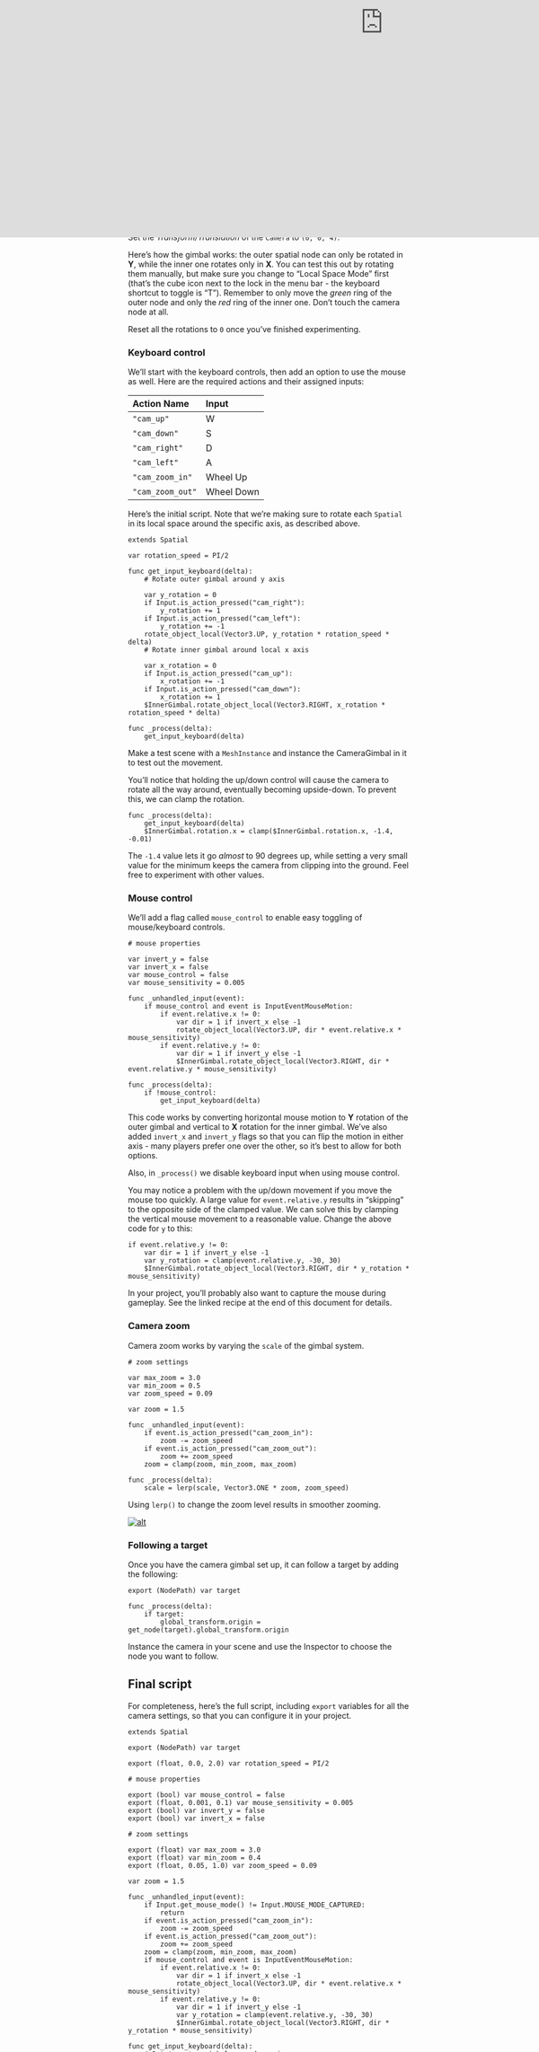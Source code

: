 # 写在前面

摄像机的3D控制，非常不错，在TwinClient中使用了缩放代码。

- 摄像机的云台
- 摄像机捕捉内容缩放

[来源 kidscancode.org](https://kidscancode.org/godot_recipes/3d/camera_gimbal/)

# CAMERA GIMBAL

## Problem

You need a camera controller, using mouse or keyboard, that remains level while rotating and following a target.

## Solution

Try this: take a `Camera` node and rotate it a small amount around **X** (the red ring on the gizmo), then a small amount around **Z** (the blue ring). Now reverse the **X** rotation and click the “Preview” button. Observe how the camera is now tilted.

The solution to this problem is to place the camera on a *gimbal* - a device designed to keep an object level during movement. We can create a gimbal using two `Spatial` nodes, which will control the camera’s left/right and up/down rotation respectively.

The node setup should look like this:

```
 Spatial: CameraGimbal
     Spatial: InnerGimbal
         Camera
```

Set the *Transform/Translation* of the `Camera` to `(0, 0, 4)`.

Here’s how the gimbal works: the outer spatial node can only be rotated in **Y**, while the inner one rotates only in **X**. You can test this out by rotating them manually, but make sure you change to “Local Space Mode” first (that’s the cube icon next to the lock in the menu bar - the keyboard shortcut to toggle is “T”). Remember to only move the *green* ring of the outer node and only the *red* ring of the inner one. Don’t touch the camera node at all.



Reset all the rotations to `0` once you’ve finished experimenting.

### Keyboard control

We’ll start with the keyboard controls, then add an option to use the mouse as well. Here are the required actions and their assigned inputs:

| Action Name      | Input      |
| :--------------- | :--------- |
| `"cam_up"`       | W          |
| `"cam_down"`     | S          |
| `"cam_right"`    | D          |
| `"cam_left"`     | A          |
| `"cam_zoom_in"`  | Wheel Up   |
| `"cam_zoom_out"` | Wheel Down |

Here’s the initial script. Note that we’re making sure to rotate each `Spatial` in its local space around the specific axis, as described above.

```gdscript
extends Spatial

var rotation_speed = PI/2

func get_input_keyboard(delta):
    # Rotate outer gimbal around y axis

    var y_rotation = 0
    if Input.is_action_pressed("cam_right"):
        y_rotation += 1
    if Input.is_action_pressed("cam_left"):
        y_rotation += -1
    rotate_object_local(Vector3.UP, y_rotation * rotation_speed * delta)
    # Rotate inner gimbal around local x axis

    var x_rotation = 0
    if Input.is_action_pressed("cam_up"):
        x_rotation += -1
    if Input.is_action_pressed("cam_down"):
        x_rotation += 1
    $InnerGimbal.rotate_object_local(Vector3.RIGHT, x_rotation * rotation_speed * delta)

func _process(delta):
    get_input_keyboard(delta)
```

Make a test scene with a `MeshInstance` and instance the CameraGimbal in it to test out the movement.

You’ll notice that holding the up/down control will cause the camera to rotate all the way around, eventually becoming upside-down. To prevent this, we can clamp the rotation.

```gdscript
func _process(delta):
    get_input_keyboard(delta)
    $InnerGimbal.rotation.x = clamp($InnerGimbal.rotation.x, -1.4, -0.01)
```

The `-1.4` value lets it go *almost* to 90 degrees up, while setting a very small value for the minimum keeps the camera from clipping into the ground. Feel free to experiment with other values.

### Mouse control

We’ll add a flag called `mouse_control` to enable easy toggling of mouse/keyboard controls.

```gdscript
# mouse properties

var invert_y = false
var invert_x = false
var mouse_control = false
var mouse_sensitivity = 0.005

func _unhandled_input(event):
    if mouse_control and event is InputEventMouseMotion:
        if event.relative.x != 0:
            var dir = 1 if invert_x else -1
            rotate_object_local(Vector3.UP, dir * event.relative.x * mouse_sensitivity)
        if event.relative.y != 0:
            var dir = 1 if invert_y else -1
            $InnerGimbal.rotate_object_local(Vector3.RIGHT, dir * event.relative.y * mouse_sensitivity)

func _process(delta):
    if !mouse_control:
        get_input_keyboard(delta)
```

This code works by converting horizontal mouse motion to **Y** rotation of the outer gimbal and vertical to **X** rotation for the inner gimbal. We’ve also added `invert_x` and `invert_y` flags so that you can flip the motion in either axis - many players prefer one over the other, so it’s best to allow for both options.

Also, in `_process()` we disable keyboard input when using mouse control.

You may notice a problem with the up/down movement if you move the mouse too quickly. A large value for `event.relative.y` results in “skipping” to the opposite side of the clamped value. We can solve this by clamping the vertical mouse movement to a reasonable value. Change the above code for `y` to this:

```gdscript
if event.relative.y != 0:
    var dir = 1 if invert_y else -1
    var y_rotation = clamp(event.relative.y, -30, 30)
    $InnerGimbal.rotate_object_local(Vector3.RIGHT, dir * y_rotation * mouse_sensitivity)
```

In your project, you’ll probably also want to capture the mouse during gameplay. See the linked recipe at the end of this document for details.

### Camera zoom

Camera zoom works by varying the `scale` of the gimbal system.

```gdscript
# zoom settings

var max_zoom = 3.0
var min_zoom = 0.5
var zoom_speed = 0.09

var zoom = 1.5

func _unhandled_input(event):
    if event.is_action_pressed("cam_zoom_in"):
        zoom -= zoom_speed
    if event.is_action_pressed("cam_zoom_out"):
        zoom += zoom_speed
    zoom = clamp(zoom, min_zoom, max_zoom)

func _process(delta):
    scale = lerp(scale, Vector3.ONE * zoom, zoom_speed)
```

Using `lerp()` to change the zoom level results in smoother zooming.

[![alt](https://kidscancode.org/godot_recipes/img/gimbal_02.gif)](https://kidscancode.org/godot_recipes/img/gimbal_02.gif)

### Following a target

Once you have the camera gimbal set up, it can follow a target by adding the following:

```gdscript
export (NodePath) var target

func _process(delta):
    if target:
        global_transform.origin = get_node(target).global_transform.origin
```

Instance the camera in your scene and use the Inspector to choose the node you want to follow.

## Final script

For completeness, here’s the full script, including `export` variables for all the camera settings, so that you can configure it in your project.

```gdscript
extends Spatial

export (NodePath) var target

export (float, 0.0, 2.0) var rotation_speed = PI/2

# mouse properties

export (bool) var mouse_control = false
export (float, 0.001, 0.1) var mouse_sensitivity = 0.005
export (bool) var invert_y = false
export (bool) var invert_x = false

# zoom settings

export (float) var max_zoom = 3.0
export (float) var min_zoom = 0.4
export (float, 0.05, 1.0) var zoom_speed = 0.09

var zoom = 1.5

func _unhandled_input(event):
    if Input.get_mouse_mode() != Input.MOUSE_MODE_CAPTURED:
        return
    if event.is_action_pressed("cam_zoom_in"):
        zoom -= zoom_speed
    if event.is_action_pressed("cam_zoom_out"):
        zoom += zoom_speed
    zoom = clamp(zoom, min_zoom, max_zoom)
    if mouse_control and event is InputEventMouseMotion:
        if event.relative.x != 0:
            var dir = 1 if invert_x else -1
            rotate_object_local(Vector3.UP, dir * event.relative.x * mouse_sensitivity)
        if event.relative.y != 0:
            var dir = 1 if invert_y else -1
            var y_rotation = clamp(event.relative.y, -30, 30)
            $InnerGimbal.rotate_object_local(Vector3.RIGHT, dir * y_rotation * mouse_sensitivity)

func get_input_keyboard(delta):
    # Rotate outer gimbal around y axis

    var y_rotation = 0
    if Input.is_action_pressed("cam_right"):
        y_rotation += 1
    if Input.is_action_pressed("cam_left"):
        y_rotation += -1
    rotate_object_local(Vector3.UP, y_rotation * rotation_speed * delta)
    # Rotate inner gimbal around local x axis

    var x_rotation = 0
    if Input.is_action_pressed("cam_up"):
        x_rotation += -1
    if Input.is_action_pressed("cam_down"):
        x_rotation += 1
    x_rotation = -x_rotation if invert_y else x_rotation
    $InnerGimbal.rotate_object_local(Vector3.RIGHT, x_rotation * rotation_speed * delta)

func _process(delta):
    if !mouse_control:
        get_input_keyboard(delta)
    $InnerGimbal.rotation.x = clamp($InnerGimbal.rotation.x, -1.4, -0.01)
    scale = lerp(scale, Vector3.ONE * zoom, zoom_speed)
    if target:
        global_transform.origin = get_node(target).global_transform.origin
```

## Related recipes

- [Capturing the Mouse](https://kidscancode.org/godot_recipes/input/mouse_capture/)
- [Intro to 3D](https://kidscancode.org/godot_recipes/g101/3d/)

#### Like video?

[视频](Godot%203.1-%203D%20Camera%20Gimbal.mp4)

<iframe src="https://www.youtube.com/embed/4NLrfxNt3ps" allowfullscreen="" title="YouTube Video" style="box-sizing: border-box; position: absolute; top: 0px; left: 0px; width: 1363px; height: 766.688px; border: 0px;"></iframe>

### Comments